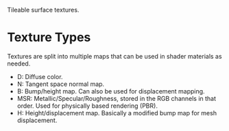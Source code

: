 Tileable surface textures.

Texture Types
=============
Textures are split into multiple maps that can be used in shader materials as needed.

* D: Diffuse color.
* N: Tangent space normal map.
* B: Bump/height map. Can also be used for displacement mapping.
* MSR: Metallic/Specular/Roughness, stored in the RGB channels in that order. Used for physically based rendering (PBR).
* H: Height/displacement map. Basically a modified bump map for mesh displacement.
